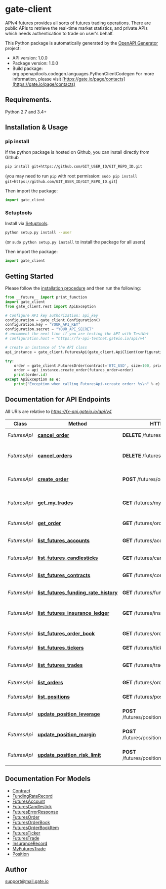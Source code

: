 # gate-client
APIv4 futures provides all sorts of futures trading operations. There are public APIs to retrieve the real-time market statistics,
and private APIs which needs authentication to trade on user's behalf.

This Python package is automatically generated by the [OpenAPI Generator](https://openapi-generator.tech) project:

- API version: 1.0.0
- Package version: 1.0.0
- Build package: org.openapitools.codegen.languages.PythonClientCodegen
For more information, please visit [https://gate.io/page/contacts](https://gate.io/page/contacts)

## Requirements.

Python 2.7 and 3.4+

## Installation & Usage
### pip install

If the python package is hosted on Github, you can install directly from Github

```sh
pip install git+https://github.com/GIT_USER_ID/GIT_REPO_ID.git
```
(you may need to run `pip` with root permission: `sudo pip install git+https://github.com/GIT_USER_ID/GIT_REPO_ID.git`)

Then import the package:
```python
import gate_client 
```

### Setuptools

Install via [Setuptools](http://pypi.python.org/pypi/setuptools).

```sh
python setup.py install --user
```
(or `sudo python setup.py install` to install the package for all users)

Then import the package:
```python
import gate_client
```

## Getting Started

Please follow the [installation procedure](#installation--usage) and then run the following:

```python
from __future__ import print_function
import gate_client
from gate_client.rest import ApiException

# Configure API key authorization: api_key
configuration = gate_client.Configuration()
configuration.key = "YOUR_API_KEY"
configuration.secret = "YOUR_API_SECRET"
# uncomment the next line if you are testing the API with TestNet
# configuration.host = "https://fx-api-testnet.gateio.io/api/v4"

# create an instance of the API class
api_instance = gate_client.FuturesApi(gate_client.ApiClient(configuration))

try:
    order = gate_client.FuturesOrder(contract='BTC_USD', size=100, price="4000")
    order = api_instance.create_order(futures_order=order)
    print(order.id)
except ApiException as e:
    print("Exception when calling FuturesApi->create_order: %s\n" % e)

```

## Documentation for API Endpoints

All URIs are relative to *https://fx-api.gateio.io/api/v4*

Class | Method | HTTP request | Description
------------ | ------------- | ------------- | -------------
*FuturesApi* | [**cancel_order**](docs/FuturesApi.md#cancel_order) | **DELETE** /futures/orders/{order_id} | Cancel a single order
*FuturesApi* | [**cancel_orders**](docs/FuturesApi.md#cancel_orders) | **DELETE** /futures/orders | Cancel all &#x60;open&#x60; orders matched
*FuturesApi* | [**create_order**](docs/FuturesApi.md#create_order) | **POST** /futures/orders | Create a futures order
*FuturesApi* | [**get_my_trades**](docs/FuturesApi.md#get_my_trades) | **GET** /futures/my_trades | List personal trading history
*FuturesApi* | [**get_order**](docs/FuturesApi.md#get_order) | **GET** /futures/orders/{order_id} | Get a single order
*FuturesApi* | [**list_futures_accounts**](docs/FuturesApi.md#list_futures_accounts) | **GET** /futures/accounts | Query futures account
*FuturesApi* | [**list_futures_candlesticks**](docs/FuturesApi.md#list_futures_candlesticks) | **GET** /futures/candlesticks | Get futures candlesticks
*FuturesApi* | [**list_futures_contracts**](docs/FuturesApi.md#list_futures_contracts) | **GET** /futures/contracts | List all futures contracts
*FuturesApi* | [**list_futures_funding_rate_history**](docs/FuturesApi.md#list_futures_funding_rate_history) | **GET** /futures/funding_rate | Funding rate history
*FuturesApi* | [**list_futures_insurance_ledger**](docs/FuturesApi.md#list_futures_insurance_ledger) | **GET** /futures/insurance | Futures insurance balance history
*FuturesApi* | [**list_futures_order_book**](docs/FuturesApi.md#list_futures_order_book) | **GET** /futures/order_book | Futures order book
*FuturesApi* | [**list_futures_tickers**](docs/FuturesApi.md#list_futures_tickers) | **GET** /futures/tickers | List futures tickers
*FuturesApi* | [**list_futures_trades**](docs/FuturesApi.md#list_futures_trades) | **GET** /futures/trades | Futures trading history
*FuturesApi* | [**list_orders**](docs/FuturesApi.md#list_orders) | **GET** /futures/orders | List futures orders
*FuturesApi* | [**list_positions**](docs/FuturesApi.md#list_positions) | **GET** /futures/positions | List all positions
*FuturesApi* | [**update_position_leverage**](docs/FuturesApi.md#update_position_leverage) | **POST** /futures/positions/{contract}/leverage | Update position leverage
*FuturesApi* | [**update_position_margin**](docs/FuturesApi.md#update_position_margin) | **POST** /futures/positions/{contract}/margin | Update position margin
*FuturesApi* | [**update_position_risk_limit**](docs/FuturesApi.md#update_position_risk_limit) | **POST** /futures/positions/{contract}/risk_limit | Update poisition risk limit


## Documentation For Models

 - [Contract](docs/Contract.md)
 - [FundingRateRecord](docs/FundingRateRecord.md)
 - [FuturesAccount](docs/FuturesAccount.md)
 - [FuturesCandlestick](docs/FuturesCandlestick.md)
 - [FuturesErrorResponse](docs/FuturesErrorResponse.md)
 - [FuturesOrder](docs/FuturesOrder.md)
 - [FuturesOrderBook](docs/FuturesOrderBook.md)
 - [FuturesOrderBookItem](docs/FuturesOrderBookItem.md)
 - [FuturesTicker](docs/FuturesTicker.md)
 - [FuturesTrade](docs/FuturesTrade.md)
 - [InsuranceRecord](docs/InsuranceRecord.md)
 - [MyFuturesTrade](docs/MyFuturesTrade.md)
 - [Position](docs/Position.md)


## Author

support@mail.gate.io


